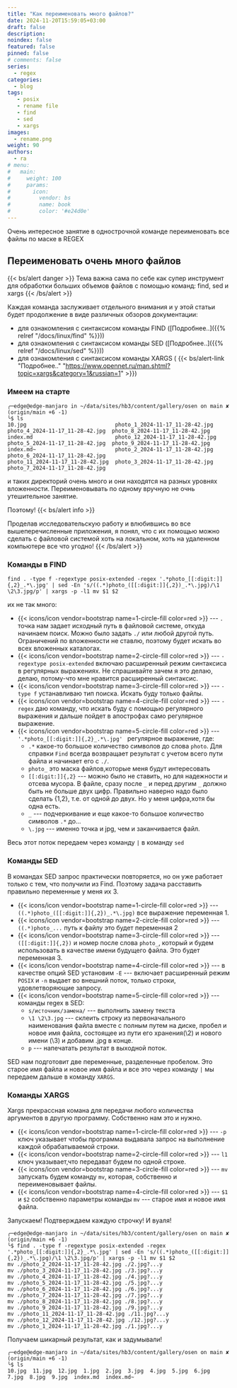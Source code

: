 ```yaml
---
title: "Как переименовать много файлов?"
date: 2024-11-20T15:59:05+03:00
draft: false
description: 
noindex: false
featured: false
pinned: false
# comments: false
series:
  - regex
categories:
  - blog
tags:
   - posix
   - rename file
   - find
   - sed
   - xargs
images:
  - rename.png
weight: 90
authors:
  - ra
# menu:
#   main:
#     weight: 100
#     params:
#       icon:
#         vendor: bs
#         name: book
#         color: '#e24d0e'
---
```


Очень интересное занятие в однострочной команде переименовать все файлы по маске в REGEX

<!--more-->

## Переименовать очень много файлов

{{< bs/alert danger >}}
Тема важна сама по себе как супер инструмент для обработки больших объемов файлов с помощью команд: find, sed и xargs
{{< /bs/alert >}}

Каждая команда заслуживает отдельного внимания и у этой статьи будет продолжение в виде различных обзоров документации:

 - для ознакомления с синтаксисом команды FIND ([Подробнее..]({{% relref "/docs/linux/find" %}}))
 - для ознакомления с синтаксисом команды SED  ([Подробнее..]({{% relref "/docs/linux/sed" %}}))
 - для ознакомления с синтаксисом команды XARGS  ( {{< bs/alert-link "Подробнее.." "https://www.opennet.ru/man.shtml?topic=xargs&category=1&russian=1" >}})
 
### Имеем на старте

```shell
╭─edge@edge-manjaro in ~/data/sites/hb3/content/gallery/osen on main ✘ (origin/main +6 -1)
╰$ ls
10.jpg                            photo_1_2024-11-17_11-28-42.jpg   photo_4_2024-11-17_11-28-42.jpg  photo_8_2024-11-17_11-28-42.jpg
index.md                          photo_12_2024-11-17_11-28-42.jpg  photo_5_2024-11-17_11-28-42.jpg  photo_9_2024-11-17_11-28-42.jpg
index.md~                         photo_2_2024-11-17_11-28-42.jpg   photo_6_2024-11-17_11-28-42.jpg
photo_11_2024-11-17_11-28-42.jpg  photo_3_2024-11-17_11-28-42.jpg   photo_7_2024-11-17_11-28-42.jpg

```
и таких директорий очень много и они находятся на разных уровнях вложенности. Переименовывать по одному вручную не очнь утешительное занятие.

Поэтому!
{{< bs/alert info >}}


Проделав исследовательскую работу и влюбившись во все вышеперечисленные приложения, я понял, что с их помощью можно сделать с файловой системой хоть на локальном, хоть на удаленном компьютере все что угодно!
{{< /bs/alert >}}

### Команды в FIND

```shell
find . -type f -regextype posix-extended -regex '.*photo_[[:digit:]]{,2}_.*\.jpg' | sed -En 's/((.*)photo_([[:digit:]]{,2})_.*\.jpg)/\1 \2\3.jpg/p' | xargs -p -l1 mv $1 $2 
```

их не так много:

 - {{< icons/icon vendor=bootstrap name=1-circle-fill color=red >}} --- `.` точка нам задает исходный путь в файловой системе, откуда начинаем поиск. Можно было задать `./` или любой другой путь. Ограничений по вложенности не ставлю, поэтому будет искать во всех вложенных каталогах.
 - {{< icons/icon vendor=bootstrap name=2-circle-fill color=red >}} --- `-regextype posix-extended` включаю расширенный режим синтаксиса в регулярных выражениях. Не спрашивайте зачем я это делаю, делаю, потому-что мне нравится расширенный синтаксис.
 - {{< icons/icon vendor=bootstrap name=3-circle-fill color=red >}} --- `-type f` устанавливаю тип поиска. Искать буду только файлы.
 - {{< icons/icon vendor=bootstrap name=4-circle-fill color=red >}} --- `-regex` даю команду, что искать буду с помощью регулярного выражения и дальше пойдет в апострофах само регулярное выражение.
 - {{< icons/icon vendor=bootstrap name=5-circle-fill color=red >}} --- `'.*photo_[[:digit:]]{,2}_.*\.jpg' ` регулярное выражение, где:
   - `.*` какое-то большое количество символов до слова `photo`. Для справки `Find` всегда возвращает результат с учетом всего пути файла и начинает его с `./`.
   - `photo_` это маска файлов,которые меня будут интересовать
   - `[[:digit:]]{,2}` --- можно было не ставить, но для надежности и отсева мусора. В файле, сразу после `_` и перед другим `_` должно быть не больше двух цифр. Правильно наверно надо было сделать {1,2}, т.е. от одной до двух. Но у меня цифра,хотя бы одна есть.
   - `_` --- подчеркивание и еще какое-то большое количество символов `.*` до...
   - `\.jpg` --- именно точка и jpg, чем и заканчивается файл.
 
Весь этот поток передаем через команду `|` в команду `sed`

### Команды SED

В командах SED запрос практически повторяется, но он уже работает только с тем, что получили из Find. Поэтому задача расставить правильно переменные у меня их 3.

 - {{< icons/icon vendor=bootstrap name=1-circle-fill color=red >}} --- `((.*)photo_([[:digit:]]{,2})_.*\.jpg)` все выражение переменная 1.
 - {{< icons/icon vendor=bootstrap name=2-circle-fill color=red >}} --- `((.*)photo_...` путь к файлу это будет переменная 2
 - {{< icons/icon vendor=bootstrap name=3-circle-fill color=red >}} --- `([[:digit:]]{,2})` и номер после слова `photo_`, который и будем использовать в качестве имени будущего файла. Это будет переменная 3.
 - {{< icons/icon vendor=bootstrap name=4-circle-fill color=red >}} --- в качестве опций SED установим `-E` --- включает расширенный режим `POSIX` и `-n` выдает во внешний поток, только строки, удовлетворяющие запросу.
 - {{< icons/icon vendor=bootstrap name=5-circle-fill color=red >}} --- команды regex в SED:
   + `s/источник/замена/` --- выполнить замену текста
   + `\1 \2\3.jpg` --- склеить строку из первоначального наименования файла вместе с полным путем на диске, пробел и новое имя файла, состоящее из пути его хранения(\2) и нового имени (\3) и добавим .jpg в конце.
   + `p` --- напечатать результат в выходной поток. 
 
SED нам подготовит две переменные, разделенные пробелом. Это старое имя файла и новое имя файла и все это через команду `|` мы передаем дальше в команду `XARGS`.

### Команды XARGS

Xargs прекрассная комана для передачи любого количества аргументов в другую программу. Собственно нам это и нужно.

 - {{< icons/icon vendor=bootstrap name=1-circle-fill color=red >}} --- `-p` ключ указывает чтобы программа выдавала запрос на выполнение каждой обрабатываемой строки.
 - {{< icons/icon vendor=bootstrap name=2-circle-fill color=red >}} --- `l1` ключ указывает,что передават будем по одной строке.
 - {{< icons/icon vendor=bootstrap name=3-circle-fill color=red >}} --- `mv` запускать будем команду `mv`, которая, собственно и переименовывает файлы.
 - {{< icons/icon vendor=bootstrap name=4-circle-fill color=red >}} ---  `$1` и `$2` собственно параметры команды `mv` --- старое имя и новое имя файла.
 
Запускаем! Подтверждаем каждую строчку! И вуаля!
```shell
╭─edge@edge-manjaro in ~/data/sites/hb3/content/gallery/osen on main ✘ (origin/main +6 -1)
╰$ find . -type f -regextype posix-extended -regex '.*photo_[[:digit:]]{,2}_.*\.jpg' | sed -En 's/((.*)photo_([[:digit:]]{,2})_.*\.jpg)/\1 \2\3.jpg/p' | xargs -p -l1 mv $1 $2 
mv ./photo_2_2024-11-17_11-28-42.jpg ./2.jpg?...y
mv ./photo_3_2024-11-17_11-28-42.jpg ./3.jpg?...y
mv ./photo_4_2024-11-17_11-28-42.jpg ./4.jpg?...y
mv ./photo_5_2024-11-17_11-28-42.jpg ./5.jpg?...y
mv ./photo_6_2024-11-17_11-28-42.jpg ./6.jpg?...y
mv ./photo_7_2024-11-17_11-28-42.jpg ./7.jpg?...y
mv ./photo_8_2024-11-17_11-28-42.jpg ./8.jpg?...y
mv ./photo_9_2024-11-17_11-28-42.jpg ./9.jpg?...y
mv ./photo_11_2024-11-17_11-28-42.jpg ./11.jpg?...y
mv ./photo_12_2024-11-17_11-28-42.jpg ./12.jpg?...y
mv ./photo_1_2024-11-17_11-28-42.jpg ./1.jpg?...y
```

Получаем шикарный результат, как и задумывали!

```shell
╭─edge@edge-manjaro in ~/data/sites/hb3/content/gallery/osen on main ✘ (origin/main +6 -1)
╰$ ls
10.jpg  11.jpg  12.jpg  1.jpg  2.jpg  3.jpg  4.jpg  5.jpg  6.jpg  7.jpg  8.jpg  9.jpg  index.md  index.md~
```
